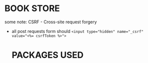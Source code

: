 # BOOK STORE

some note:
CSRF - Cross-site request forgery

- all post requests form should
  `<input type="hidden" name="_csrf" value="<%= csrfToken %>">`

  # PACKAGES USED
